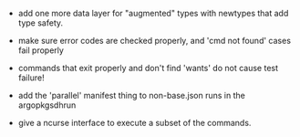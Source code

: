 - add one more data layer for "augmented" types with newtypes that add type safety.

- make sure error codes are checked properly, and 'cmd not found' cases fail properly

- commands that exit properly and don't find 'wants' do not cause test failure!

- add the 'parallel' manifest thing to non-base.json runs in the argopkgsdhrun

- give a ncurse interface to execute a subset of the commands.
